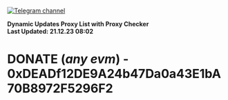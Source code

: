 [![Telegram channel](https://img.shields.io/endpoint?url=https://runkit.io/damiankrawczyk/telegram-badge/branches/master?url=https://t.me/n4z4v0d)](https://t.me/n4z4v0d) 

**Dynamic Updates Proxy List with Proxy Checker**  
**Last Updated: 21.12.23 08:02**

# DONATE (_any evm_) - 0xDEADf12DE9A24b47Da0a43E1bA70B8972F5296F2
